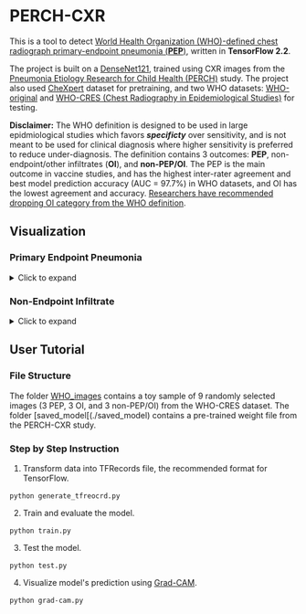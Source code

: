 # PERCH-CXR


This is a tool to detect <a href="https://apps.who.int/iris/bitstream/handle/10665/66956/WHO_V_and_B_01.35.pdf;jsessionid=BBBC54AAF1AC3A4330B6B0C39914412A?sequence=1">World Health Organization (WHO)-defined chest radiograph primary-endpoint pneumonia (<strong>PEP</strong>)</a>, written in <strong> TensorFlow 2.2</strong>.

The project is built on a <a href="https://arxiv.org/abs/1608.06993">DenseNet121</a>, trained using CXR images from the <a href="https://academic.oup.com/cid/article/64/suppl_3/S253/3858215"> Pneumonia Etiology Research for Child Health (PERCH)</a> study. 
The project also used <a href="https://stanfordmlgroup.github.io/competitions/chexpert/">CheXpert</a> dataset for pretraining, and two WHO datasets: <a href="https://pubmed.ncbi.nlm.nih.gov/15976876/">WHO-original</a> and <a href="https://www.ncbi.nlm.nih.gov/pmc/articles/PMC5608771/">WHO-CRES (Chest Radiography in Epidemiological Studies)</a> for testing.

<strong>Disclaimer:</strong> The WHO definition is designed to be used in large epidmiological studies which favors <strong><em>specificty</em></strong> over sensitivity, and is not meant to be used for clinical diagnosis where higher sensitivity is preferred to reduce under-diagnosis. The definition contains 3 outcomes: <strong>PEP</strong>, non-endpoint/other infiltrates (<strong>OI</strong>), and <strong>non-PEP/OI</strong>. The PEP is the main outcome in vaccine studies, and has the highest inter-rater agreement and best model prediction accuracy (AUC = 97.7%) in WHO datasets, and OI has the lowest agreement and accuracy. <a href="https://pubmed.ncbi.nlm.nih.gov/21870077/">Researchers have recommended dropping OI category from the WHO definition</a>.


## Visualization
 ### Primary Endpoint Pneumonia
<details>
  <summary>Click to expand</summary>  
  
![alt text](WHO_images/PEP.png)
Frontal radiographs of the chest in a child with WHO-defined primary endpoint pneumonia; the child is rotated to the right with dense opacity in the right upper lobe; the model localizes consolidation with a predicted probability p = 0.980; the discriminative visualization shows fine-grained features important to the predicted class.
</details>

### Non-Endpoint Infiltrate

<details>
  <summary>Click to expand</summary>

<img src="WHO_images/OI.png" alt="alt text" />
Frontal radiograph of the chest presents patchy opacity consistent with non-endpoint infiltrate. The model correctly classifies the image as infiltrate with a probability of p = 0.917 and localizes the areas of opacity. The class discriminative visualization highlights important class features.
</details>

## User Tutorial
### File Structure
The folder [WHO_images](./WHO_images) contains a toy sample of 9 randomly selected images (3 PEP, 3 OI, and 3 non-PEP/OI) from the WHO-CRES dataset.
The folder [saved_model[(./saved_model) contains a pre-trained weight file from the PERCH-CXR study.

### Step by Step Instruction
1. Transform data into TFRecords file, the recommended format for TensorFlow.

```
python generate_tfreocrd.py
```
2. Train and evaluate the model.
```
python train.py
```
3. Test the model.
```
python test.py
```
4. Visualize model's prediction using <a href="https://arxiv.org/abs/1610.02391">Grad-CAM</a>.
```
python grad-cam.py
```


  
